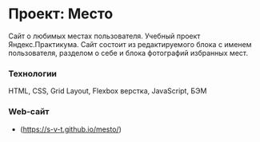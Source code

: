 # Проект: Место

Сайт о любимых местах пользователя. Учебный проект Яндекс.Практикума. Сайт состоит из редактируемого блока с именем пользователя, разделом о себе и блока фотографий избранных мест.

### Технологии
HTML,
CSS,
Grid Layout,
Flexbox верстка,
JavaScript,
БЭМ

### Web-сайт
* (https://s-v-t.github.io/mesto/)